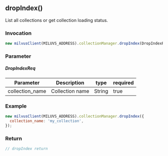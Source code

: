 ## dropIndex()
List all collections or get collection loading status.

### Invocation 
```javascript
new milvusClient(MILUVS_ADDRESS).collectionManager.dropIndex(DropIndexReq);
```

### Parameter
##### DropIndexReq
| Parameter       | Description     | type   | required |
| --------------- | --------------- | ------ | -------- |
| collection_name | Collection name | String | true     |

### Example
```javascript
new milvusClient(MILUVS_ADDRESS).collectionManager.dropIndex({
  collection_name: 'my_collection',
});

```
### Return
```javascript
// dropIndex return
```
